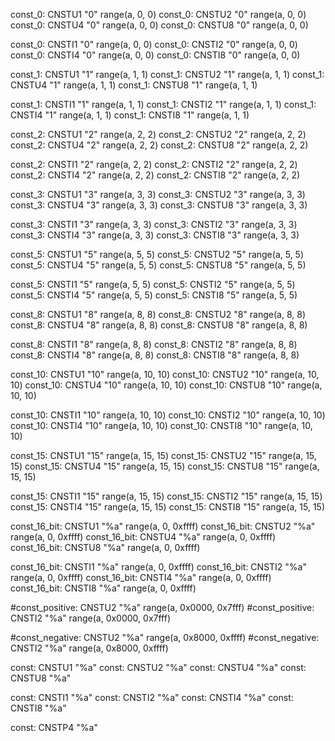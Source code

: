 const_0: CNSTU1 "0" range(a, 0, 0)
const_0: CNSTU2 "0" range(a, 0, 0)
const_0: CNSTU4 "0" range(a, 0, 0)
const_0: CNSTU8 "0" range(a, 0, 0)

const_0: CNSTI1 "0" range(a, 0, 0)
const_0: CNSTI2 "0" range(a, 0, 0)
const_0: CNSTI4 "0" range(a, 0, 0)
const_0: CNSTI8 "0" range(a, 0, 0)


const_1: CNSTU1 "1" range(a, 1, 1)
const_1: CNSTU2 "1" range(a, 1, 1)
const_1: CNSTU4 "1" range(a, 1, 1)
const_1: CNSTU8 "1" range(a, 1, 1)

const_1: CNSTI1 "1" range(a, 1, 1)
const_1: CNSTI2 "1" range(a, 1, 1)
const_1: CNSTI4 "1" range(a, 1, 1)
const_1: CNSTI8 "1" range(a, 1, 1)

const_2: CNSTU1 "2" range(a, 2, 2)
const_2: CNSTU2 "2" range(a, 2, 2)
const_2: CNSTU4 "2" range(a, 2, 2)
const_2: CNSTU8 "2" range(a, 2, 2)

const_2: CNSTI1 "2" range(a, 2, 2)
const_2: CNSTI2 "2" range(a, 2, 2)
const_2: CNSTI4 "2" range(a, 2, 2)
const_2: CNSTI8 "2" range(a, 2, 2)

const_3: CNSTU1 "3" range(a, 3, 3)
const_3: CNSTU2 "3" range(a, 3, 3)
const_3: CNSTU4 "3" range(a, 3, 3)
const_3: CNSTU8 "3" range(a, 3, 3)

const_3: CNSTI1 "3" range(a, 3, 3)
const_3: CNSTI2 "3" range(a, 3, 3)
const_3: CNSTI4 "3" range(a, 3, 3)
const_3: CNSTI8 "3" range(a, 3, 3)

const_5: CNSTU1 "5" range(a, 5, 5)
const_5: CNSTU2 "5" range(a, 5, 5)
const_5: CNSTU4 "5" range(a, 5, 5)
const_5: CNSTU8 "5" range(a, 5, 5)

const_5: CNSTI1 "5" range(a, 5, 5)
const_5: CNSTI2 "5" range(a, 5, 5)
const_5: CNSTI4 "5" range(a, 5, 5)
const_5: CNSTI8 "5" range(a, 5, 5)

const_8: CNSTU1 "8" range(a, 8, 8)
const_8: CNSTU2 "8" range(a, 8, 8)
const_8: CNSTU4 "8" range(a, 8, 8)
const_8: CNSTU8 "8" range(a, 8, 8)

const_8: CNSTI1 "8" range(a, 8, 8)
const_8: CNSTI2 "8" range(a, 8, 8)
const_8: CNSTI4 "8" range(a, 8, 8)
const_8: CNSTI8 "8" range(a, 8, 8)


const_10: CNSTU1 "10" range(a, 10, 10)
const_10: CNSTU2 "10" range(a, 10, 10)
const_10: CNSTU4 "10" range(a, 10, 10)
const_10: CNSTU8 "10" range(a, 10, 10)

const_10: CNSTI1 "10" range(a, 10, 10)
const_10: CNSTI2 "10" range(a, 10, 10)
const_10: CNSTI4 "10" range(a, 10, 10)
const_10: CNSTI8 "10" range(a, 10, 10)


const_15: CNSTU1 "15" range(a, 15, 15)
const_15: CNSTU2 "15" range(a, 15, 15)
const_15: CNSTU4 "15" range(a, 15, 15)
const_15: CNSTU8 "15" range(a, 15, 15)

const_15: CNSTI1 "15" range(a, 15, 15)
const_15: CNSTI2 "15" range(a, 15, 15)
const_15: CNSTI4 "15" range(a, 15, 15)
const_15: CNSTI8 "15" range(a, 15, 15)


const_16_bit: CNSTU1 "%a" range(a, 0, 0xffff)
const_16_bit: CNSTU2 "%a" range(a, 0, 0xffff)
const_16_bit: CNSTU4 "%a" range(a, 0, 0xffff)
const_16_bit: CNSTU8 "%a" range(a, 0, 0xffff)

const_16_bit: CNSTI1 "%a" range(a, 0, 0xffff)
const_16_bit: CNSTI2 "%a" range(a, 0, 0xffff)
const_16_bit: CNSTI4 "%a" range(a, 0, 0xffff)
const_16_bit: CNSTI8 "%a" range(a, 0, 0xffff)


#const_positive: CNSTU2 "%a" range(a, 0x0000, 0x7fff)
#const_positive: CNSTI2 "%a" range(a, 0x0000, 0x7fff)

#const_negative: CNSTU2 "%a" range(a, 0x8000, 0xffff)
#const_negative: CNSTI2 "%a" range(a, 0x8000, 0xffff)

const: CNSTU1 "%a" 
const: CNSTU2 "%a" 
const: CNSTU4 "%a" 
const: CNSTU8 "%a" 

const: CNSTI1 "%a" 
const: CNSTI2 "%a" 
const: CNSTI4 "%a" 
const: CNSTI8 "%a" 

const: CNSTP4 "%a"
